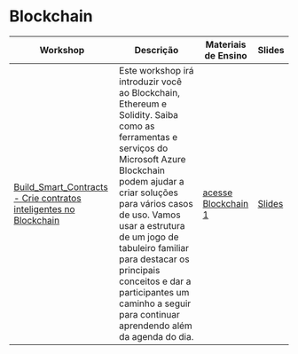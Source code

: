 # Blockchain

| Workshop | Descrição | Materiais de Ensino | Slides |
| -------- | ----------- | ----------------- | ------ |
| [Build_Smart_Contracts - Crie contratos inteligentes no Blockchain](./Build_Smart_Contracts/README.md) | Este workshop irá introduzir você ao Blockchain, Ethereum e Solidity. Saiba como as ferramentas e serviços do Microsoft Azure Blockchain podem ajudar a criar soluções para vários casos de uso. Vamos usar a estrutura de um jogo de tabuleiro familiar para destacar os principais conceitos e dar a participantes um caminho a seguir para continuar aprendendo além da agenda do dia. | [acesse Blockchain 1](./Build_Smart_Contracts/README.md) | [Slides](./Build_Smart_Contracts/Blockchain-Build_Smart_Contracts-Solange_Gueiros_Reactor_2020_SaoPaulo.pdf) |